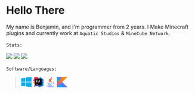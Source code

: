 # Hello There

My name is Benjamin, and i'm programmer from 2 years.
I Make Minecraft plugins and currently work at `Aquatic Studios` & `MineCube Network`.

`Stats:`

![](https://github-profile-summary-cards.vercel.app/api/cards/profile-details?username=InitDev06&theme=github_dark)
![](https://github-profile-summary-cards.vercel.app/api/cards/stats?username=InitDev06&theme=github_dark)
![](https://github-profile-summary-cards.vercel.app/api/cards/repos-per-language?username=InitDev06&theme=github_dark) 

`Software/Languages:`
>
> <img width=28 height="auto" src="https://raw.githubusercontent.com/InitDev06/InitDev06/master/assets/windows.png" />
> <img width=28 height="auto" src="https://raw.githubusercontent.com/InitDev06/InitDev06/master/assets/idea.png" />
> <img width=28 height="auto" src="https://raw.githubusercontent.com/InitDev06/InitDev06/master/assets/java.png" />
> <img width=28 height="auto" src="https://raw.githubusercontent.com/InitDev06/InitDev06/master/assets/kotlin-logo.png" />
